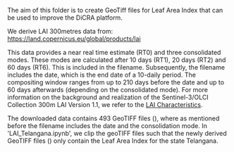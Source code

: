 The aim of this folder is to create GeoTiff files for Leaf Area Index that can be used to improve the DiCRA platform.

We derive LAI 300metres data from: https://land.copernicus.eu/global/products/lai

This data provides a near real time estimate (RT0) and three consolidated modes. These modes are calculated after 10 days (RT1), 20 days (RT2) and 60 days (RT6). This is included in the filename. Subsequently, the filename includes the date, which is the end date of a 10-daily period. The compositing window ranges from up to 210 days before the date and up to 60 days afterwards (depending on the consolidated mode). For more information on the background and realization of the Sentinel-3/OLCI Collection 300m LAI Version 1.1, we refer to the [LAI Characteristics](https://land.copernicus.eu/global/products/lai). 

The downloaded data contains 493 GeoTIFF files (), where as mentioned before the filename includes the date and the consolidation mode. In 'LAI_Telangana.ipynb', we clip the geoTIFF files such that the newly derived GeoTIFF files () only contain the Leaf Area Index for the state Telangana. 